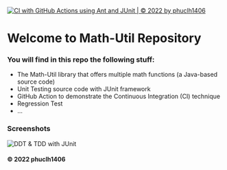 [![CI with GitHub Actions using Ant and JUnit | © 2022 by phuclh1406](https://github.com/phuclh1406/math-util/actions/workflows/ci-junit.yml/badge.svg)](https://github.com/phuclh1406/math-util/actions/workflows/ci-junit.yml)

# Welcome to Math-Util Repository
### You will find in this repo the following stuff:
* The Math-Util library that offers multiple math functions (a Java-based source code)
* Unit Testing source code with JUnit framework
* GitHub Action to demonstrate the Continuous Integration (CI) technique
* Regression Test
* ...

### Screenshots
![DDT & TDD with JUnit](https://github.com/phuclh1406/math-util/blob/main/images/DDT%20with%20JUnit.png)



#### © 2022 phuclh1406